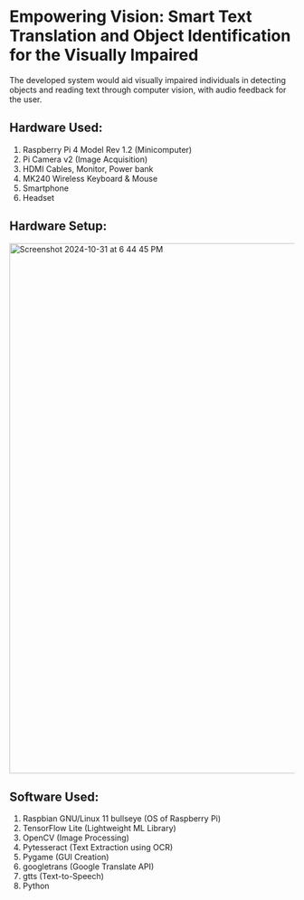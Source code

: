 # Empowering Vision: Smart Text Translation and Object Identification for the Visually Impaired
The developed system would aid visually impaired individuals in detecting objects and reading text through computer vision, with audio feedback for the user.

## Hardware Used:
1. Raspberry Pi 4 Model Rev 1.2 (Minicomputer)
2. Pi Camera v2 (Image Acquisition)
3. HDMI Cables, Monitor, Power bank
4. MK240 Wireless Keyboard & Mouse
5. Smartphone
6. Headset

## Hardware Setup:
<img width="938" alt="Screenshot 2024-10-31 at 6 44 45 PM" src="https://github.com/user-attachments/assets/14da0792-1759-4dcd-ade0-73b03db22cf0">



## Software Used:
1. Raspbian GNU/Linux 11 bullseye (OS of Raspberry Pi)
2. TensorFlow Lite (Lightweight ML Library)
3. OpenCV (Image Processing)
4. Pytesseract (Text Extraction using OCR)
5. Pygame (GUI Creation)
6. googletrans (Google Translate API)
7. gtts (Text-to-Speech)
8. Python 

